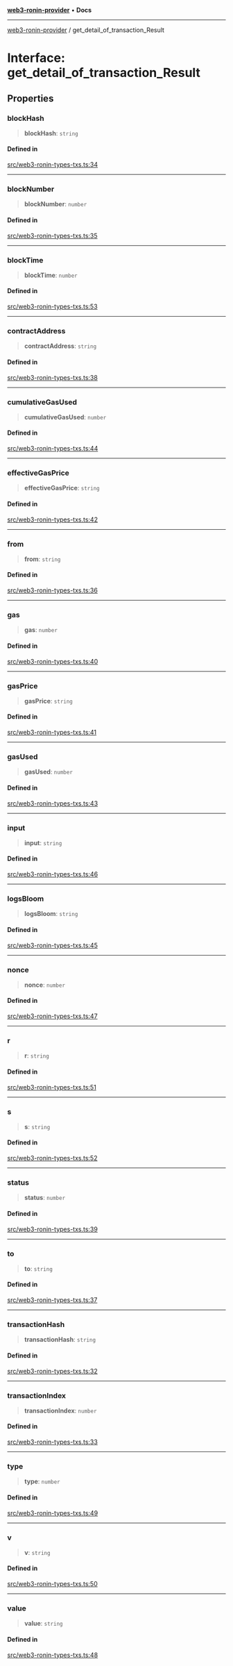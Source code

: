 [**web3-ronin-provider**](../README.md) • **Docs**

***

[web3-ronin-provider](../globals.md) / get\_detail\_of\_transaction\_Result

# Interface: get\_detail\_of\_transaction\_Result

## Properties

### blockHash

> **blockHash**: `string`

#### Defined in

[src/web3-ronin-types-txs.ts:34](https://github.com/chuacw/web3-ronin-provider/blob/023290ecb372f58c7f32d82694336112a4fc5a2a/src/web3-ronin-types-txs.ts#L34)

***

### blockNumber

> **blockNumber**: `number`

#### Defined in

[src/web3-ronin-types-txs.ts:35](https://github.com/chuacw/web3-ronin-provider/blob/023290ecb372f58c7f32d82694336112a4fc5a2a/src/web3-ronin-types-txs.ts#L35)

***

### blockTime

> **blockTime**: `number`

#### Defined in

[src/web3-ronin-types-txs.ts:53](https://github.com/chuacw/web3-ronin-provider/blob/023290ecb372f58c7f32d82694336112a4fc5a2a/src/web3-ronin-types-txs.ts#L53)

***

### contractAddress

> **contractAddress**: `string`

#### Defined in

[src/web3-ronin-types-txs.ts:38](https://github.com/chuacw/web3-ronin-provider/blob/023290ecb372f58c7f32d82694336112a4fc5a2a/src/web3-ronin-types-txs.ts#L38)

***

### cumulativeGasUsed

> **cumulativeGasUsed**: `number`

#### Defined in

[src/web3-ronin-types-txs.ts:44](https://github.com/chuacw/web3-ronin-provider/blob/023290ecb372f58c7f32d82694336112a4fc5a2a/src/web3-ronin-types-txs.ts#L44)

***

### effectiveGasPrice

> **effectiveGasPrice**: `string`

#### Defined in

[src/web3-ronin-types-txs.ts:42](https://github.com/chuacw/web3-ronin-provider/blob/023290ecb372f58c7f32d82694336112a4fc5a2a/src/web3-ronin-types-txs.ts#L42)

***

### from

> **from**: `string`

#### Defined in

[src/web3-ronin-types-txs.ts:36](https://github.com/chuacw/web3-ronin-provider/blob/023290ecb372f58c7f32d82694336112a4fc5a2a/src/web3-ronin-types-txs.ts#L36)

***

### gas

> **gas**: `number`

#### Defined in

[src/web3-ronin-types-txs.ts:40](https://github.com/chuacw/web3-ronin-provider/blob/023290ecb372f58c7f32d82694336112a4fc5a2a/src/web3-ronin-types-txs.ts#L40)

***

### gasPrice

> **gasPrice**: `string`

#### Defined in

[src/web3-ronin-types-txs.ts:41](https://github.com/chuacw/web3-ronin-provider/blob/023290ecb372f58c7f32d82694336112a4fc5a2a/src/web3-ronin-types-txs.ts#L41)

***

### gasUsed

> **gasUsed**: `number`

#### Defined in

[src/web3-ronin-types-txs.ts:43](https://github.com/chuacw/web3-ronin-provider/blob/023290ecb372f58c7f32d82694336112a4fc5a2a/src/web3-ronin-types-txs.ts#L43)

***

### input

> **input**: `string`

#### Defined in

[src/web3-ronin-types-txs.ts:46](https://github.com/chuacw/web3-ronin-provider/blob/023290ecb372f58c7f32d82694336112a4fc5a2a/src/web3-ronin-types-txs.ts#L46)

***

### logsBloom

> **logsBloom**: `string`

#### Defined in

[src/web3-ronin-types-txs.ts:45](https://github.com/chuacw/web3-ronin-provider/blob/023290ecb372f58c7f32d82694336112a4fc5a2a/src/web3-ronin-types-txs.ts#L45)

***

### nonce

> **nonce**: `number`

#### Defined in

[src/web3-ronin-types-txs.ts:47](https://github.com/chuacw/web3-ronin-provider/blob/023290ecb372f58c7f32d82694336112a4fc5a2a/src/web3-ronin-types-txs.ts#L47)

***

### r

> **r**: `string`

#### Defined in

[src/web3-ronin-types-txs.ts:51](https://github.com/chuacw/web3-ronin-provider/blob/023290ecb372f58c7f32d82694336112a4fc5a2a/src/web3-ronin-types-txs.ts#L51)

***

### s

> **s**: `string`

#### Defined in

[src/web3-ronin-types-txs.ts:52](https://github.com/chuacw/web3-ronin-provider/blob/023290ecb372f58c7f32d82694336112a4fc5a2a/src/web3-ronin-types-txs.ts#L52)

***

### status

> **status**: `number`

#### Defined in

[src/web3-ronin-types-txs.ts:39](https://github.com/chuacw/web3-ronin-provider/blob/023290ecb372f58c7f32d82694336112a4fc5a2a/src/web3-ronin-types-txs.ts#L39)

***

### to

> **to**: `string`

#### Defined in

[src/web3-ronin-types-txs.ts:37](https://github.com/chuacw/web3-ronin-provider/blob/023290ecb372f58c7f32d82694336112a4fc5a2a/src/web3-ronin-types-txs.ts#L37)

***

### transactionHash

> **transactionHash**: `string`

#### Defined in

[src/web3-ronin-types-txs.ts:32](https://github.com/chuacw/web3-ronin-provider/blob/023290ecb372f58c7f32d82694336112a4fc5a2a/src/web3-ronin-types-txs.ts#L32)

***

### transactionIndex

> **transactionIndex**: `number`

#### Defined in

[src/web3-ronin-types-txs.ts:33](https://github.com/chuacw/web3-ronin-provider/blob/023290ecb372f58c7f32d82694336112a4fc5a2a/src/web3-ronin-types-txs.ts#L33)

***

### type

> **type**: `number`

#### Defined in

[src/web3-ronin-types-txs.ts:49](https://github.com/chuacw/web3-ronin-provider/blob/023290ecb372f58c7f32d82694336112a4fc5a2a/src/web3-ronin-types-txs.ts#L49)

***

### v

> **v**: `string`

#### Defined in

[src/web3-ronin-types-txs.ts:50](https://github.com/chuacw/web3-ronin-provider/blob/023290ecb372f58c7f32d82694336112a4fc5a2a/src/web3-ronin-types-txs.ts#L50)

***

### value

> **value**: `string`

#### Defined in

[src/web3-ronin-types-txs.ts:48](https://github.com/chuacw/web3-ronin-provider/blob/023290ecb372f58c7f32d82694336112a4fc5a2a/src/web3-ronin-types-txs.ts#L48)
